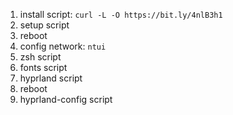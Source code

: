 1. install script: `curl -L -O https://bit.ly/4nlB3h1`
2. setup script
3. reboot
4. config network: `ntui`
5. zsh script
6. fonts script
7. hyprland script
8. reboot
9. hyprland-config script
